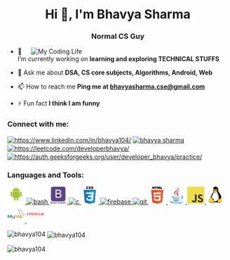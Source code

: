 <h1 align="center" >Hi 👋, I'm Bhavya Sharma</h1>
<h3 align="center">Normal CS Guy</h3>
 
 <img align="right" alt="My Coding Life" src="https://media.giphy.com/media/Ah3zHH7hvsSB2/giphy.gif" width="450" >
 
- 🔭 I’m currently working on **learning and exploring TECHNICAL STUFFS**

- 💬 Ask me about **DSA, CS core subjects, Algorithms, Android, Web**

- 📫 How to reach me **Ping me at bhavyasharma.cse@gmail.com**

- ⚡ Fun fact **I think I am funny**

<h3 align="left">Connect with me:</h3>
<p align="left">
 
<a href="https://www.linkedin.com/in/bhavya104/" target="blank"><img align="center" src="https://cdn.jsdelivr.net/npm/simple-icons@3.0.1/icons/linkedin.svg" alt="https://www.linkedin.com/in/bhavya104/" height="30" width="40" /></a> 
<a href="https://developerbhavya.medium.com/" target="blank"><img align="center" src="https://user-images.githubusercontent.com/54014998/118653598-55471080-b805-11eb-9ea8-a7da5c2f4d4a.png" alt="bhavya sharma" height="30" width="40" /></a> 
<a href="https://leetcode.com/developerbhavya/" target="blank"><img align="center" src="https://cdn.jsdelivr.net/npm/simple-icons@3.0.1/icons/leetcode.svg" alt="https://leetcode.com/developerbhavya/" height="30" width="40" /></a>
 <a href="https://auth.geeksforgeeks.org/user/developer_bhavya/practice/" target="blank"><img align="center" src="https://cdn.jsdelivr.net/npm/simple-icons@3.0.1/icons/geeksforgeeks.svg" alt="https://auth.geeksforgeeks.org/user/developer_bhavya/practice/" height="30" width="40" /></a> 
</p>

<h3 align="left">Languages and Tools:</h3>
<p align="left"> <a href="https://developer.android.com" target="_blank"> <img src="https://raw.githubusercontent.com/devicons/devicon/master/icons/android/android-original-wordmark.svg" alt="android" width="40" height="40"/> </a> <a href="https://www.gnu.org/software/bash/" target="_blank"> <img src="https://www.vectorlogo.zone/logos/gnu_bash/gnu_bash-icon.svg" alt="bash" width="40" height="40"/> </a> <a href="https://getbootstrap.com" target="_blank"> <img src="https://raw.githubusercontent.com/devicons/devicon/master/icons/bootstrap/bootstrap-plain-wordmark.svg" alt="bootstrap" width="40" height="40"/> </a> <a href="https://kotlinlang.org/" target="_blank"> <img src="https://user-images.githubusercontent.com/54014998/118654320-11084000-b806-11eb-925b-69d18895a8cd.png" alt="c" width="40" height="40"/> </a><a href="https://www.w3schools.com/css/" target="_blank"> <img src="https://raw.githubusercontent.com/devicons/devicon/master/icons/css3/css3-original-wordmark.svg" alt="css3" width="40" height="40"/> </a><a href="https://firebase.google.com/" target="_blank"> <img src="https://www.vectorlogo.zone/logos/firebase/firebase-icon.svg" alt="firebase" width="40" height="40"/> </a><a href="https://git-scm.com/" target="_blank"> <img src="https://www.vectorlogo.zone/logos/git-scm/git-scm-icon.svg" alt="git" width="40" height="40"/> </a> <a href="https://www.w3.org/html/" target="_blank"> <img src="https://raw.githubusercontent.com/devicons/devicon/master/icons/html5/html5-original-wordmark.svg" alt="html5" width="40" height="40"/> </a> <a href="https://www.java.com" target="_blank"> <img src="https://raw.githubusercontent.com/devicons/devicon/master/icons/java/java-original.svg" alt="java" width="40" height="40"/> </a> <a href="https://developer.mozilla.org/en-US/docs/Web/JavaScript" target="_blank"> <img src="https://raw.githubusercontent.com/devicons/devicon/master/icons/javascript/javascript-original.svg" alt="javascript" width="40" height="40"/> </a> <a href="https://www.linux.org/" target="_blank"> <img src="https://raw.githubusercontent.com/devicons/devicon/master/icons/linux/linux-original.svg" alt="linux" width="40" height="40"/> </a></a> <a href="https://www.mysql.com/" target="_blank"> <img src="https://raw.githubusercontent.com/devicons/devicon/master/icons/mysql/mysql-original-wordmark.svg" alt="mysql" width="40" height="40"/> </a><a href="https://www.oracle.com/" target="_blank"> <img src="https://raw.githubusercontent.com/devicons/devicon/master/icons/oracle/oracle-original.svg" alt="oracle" width="40" height="40"/> </a>
<p><img align="left" src="https://github-readme-stats.vercel.app/api/top-langs?username=bhavya104&show_icons=true&locale=en&layout=compact" alt="bhavya104" /></p>

<p>&nbsp;<img align="center" src="https://github-readme-stats.vercel.app/api?username=bhavya104&show_icons=true&locale=en" alt="bhavya104" /></p>

<p><img align="center" src="https://github-readme-streak-stats.herokuapp.com/?user=bhavya104&" alt="bhavya104" /></p>
